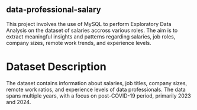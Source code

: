 ## data-professional-salary

This project involves the use of MySQL to perform Exploratory Data Analysis on the dataset of salaries accross various roles. The aim is to extract meaningful insights and patterns regarding salaries, job roles, company sizes, remote work trends, and experience levels.

# Dataset Description

The dataset contains information about salaries, job titles, company sizes, remote work ratios, and experience levels of data professionals. The data spans multiple years, with a focus on post-COVID-19 period, primarily 2023 and 2024.
